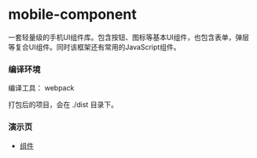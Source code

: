 # mobile-component

一套轻量级的手机UI组件库。包含按钮、图标等基本UI组件，也包含表单，弹层等复合UI组件。同时该框架还有常用的JavaScript组件。

### 编译环境

编译工具： webpack

打包后的项目，会在 ./dist 目录下。

### 演示页

- [组件](http://joy-yi0905.github.io/mobile-component/dist/index.html)
